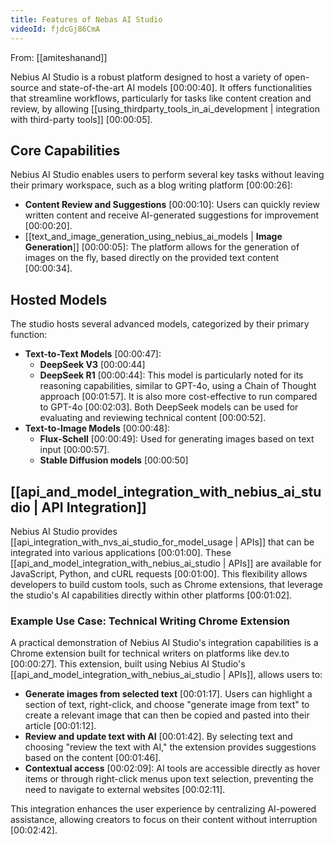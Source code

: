 ```yaml
---
title: Features of Nebas AI Studio
videoId: fjdcGj86CmA
---
```


From: [[amiteshanand]] <br/> 

Nebius AI Studio is a robust platform designed to host a variety of open-source and state-of-the-art AI models <a class="yt-timestamp" data-t="00:00:40">[00:00:40]</a>. It offers functionalities that streamline workflows, particularly for tasks like content creation and review, by allowing [[using_thirdparty_tools_in_ai_development | integration with third-party tools]] <a class="yt-timestamp" data-t="00:00:05">[00:00:05]</a>.

## Core Capabilities

Nebius AI Studio enables users to perform several key tasks without leaving their primary workspace, such as a blog writing platform <a class="yt-timestamp" data-t="00:00:26">[00:00:26]</a>:

*   **Content Review and Suggestions** <a class="yt-timestamp" data-t="00:00:10">[00:00:10]</a>: Users can quickly review written content and receive AI-generated suggestions for improvement <a class="yt-timestamp" data-t="00:00:20">[00:00:20]</a>.
*   [[text_and_image_generation_using_nebius_ai_models | **Image Generation**]] <a class="yt-timestamp" data-t="00:00:05">[00:00:05]</a>: The platform allows for the generation of images on the fly, based directly on the provided text content <a class="yt-timestamp" data-t="00:00:34">[00:00:34]</a>.

## Hosted Models

The studio hosts several advanced models, categorized by their primary function:

*   **Text-to-Text Models** <a class="yt-timestamp" data-t="00:00:47">[00:00:47]</a>:
    *   **DeepSeek V3** <a class="yt-timestamp" data-t="00:00:44">[00:00:44]</a>
    *   **DeepSeek R1** <a class="yt-timestamp" data-t="00:00:44">[00:00:44]</a>: This model is particularly noted for its reasoning capabilities, similar to GPT-4o, using a Chain of Thought approach <a class="yt-timestamp" data-t="00:01:57">[00:01:57]</a>. It is also more cost-effective to run compared to GPT-4o <a class="yt-timestamp" data-t="00:02:03">[00:02:03]</a>. Both DeepSeek models can be used for evaluating and reviewing technical content <a class="yt-timestamp" data-t="00:00:52">[00:00:52]</a>.
*   **Text-to-Image Models** <a class="yt-timestamp" data-t="00:00:48">[00:00:48]</a>:
    *   **Flux-Schell** <a class="yt-timestamp" data-t="00:00:49">[00:00:49]</a>: Used for generating images based on text input <a class="yt-timestamp" data-t="00:00:57">[00:00:57]</a>.
    *   **Stable Diffusion models** <a class="yt-timestamp" data-t="00:00:50">[00:00:50]</a>

## [[api_and_model_integration_with_nebius_ai_studio | API Integration]]

Nebius AI Studio provides [[api_integration_with_nvs_ai_studio_for_model_usage | APIs]] that can be integrated into various applications <a class="yt-timestamp" data-t="00:01:00">[00:01:00]</a>. These [[api_and_model_integration_with_nebius_ai_studio | APIs]] are available for JavaScript, Python, and cURL requests <a class="yt-timestamp" data-t="00:01:00">[00:01:00]</a>. This flexibility allows developers to build custom tools, such as Chrome extensions, that leverage the studio's AI capabilities directly within other platforms <a class="yt-timestamp" data-t="00:01:02">[00:01:02]</a>.

### Example Use Case: Technical Writing Chrome Extension

A practical demonstration of Nebius AI Studio's integration capabilities is a Chrome extension built for technical writers on platforms like dev.to <a class="yt-timestamp" data-t="00:00:27">[00:00:27]</a>. This extension, built using Nebius AI Studio's [[api_and_model_integration_with_nebius_ai_studio | APIs]], allows users to:

*   **Generate images from selected text** <a class="yt-timestamp" data-t="00:01:17">[00:01:17]</a>. Users can highlight a section of text, right-click, and choose "generate image from text" to create a relevant image that can then be copied and pasted into their article <a class="yt-timestamp" data-t="00:01:12">[00:01:12]</a>.
*   **Review and update text with AI** <a class="yt-timestamp" data-t="00:01:42">[00:01:42]</a>. By selecting text and choosing "review the text with AI," the extension provides suggestions based on the content <a class="yt-timestamp" data-t="00:01:46">[00:01:46]</a>.
*   **Contextual access** <a class="yt-timestamp" data-t="00:02:09">[00:02:09]</a>: AI tools are accessible directly as hover items or through right-click menus upon text selection, preventing the need to navigate to external websites <a class="yt-timestamp" data-t="00:02:11">[00:02:11]</a>.

This integration enhances the user experience by centralizing AI-powered assistance, allowing creators to focus on their content without interruption <a class="yt-timestamp" data-t="00:02:42">[00:02:42]</a>.